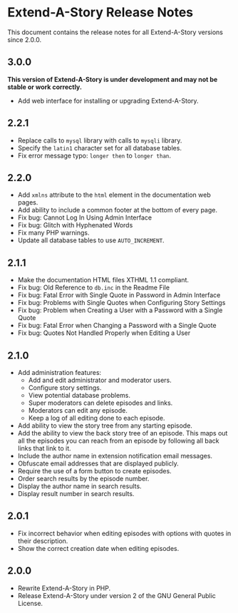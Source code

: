 # Extend-A-Story Release Notes

This document contains the release notes for all Extend-A-Story versions since 2.0.0.

## 3.0.0

**This version of Extend-A-Story is under development and may not be stable or work correctly.**

- Add web interface for installing or upgrading Extend-A-Story.

## 2.2.1

- Replace calls to `mysql` library with calls to `mysqli` library.
- Specify the `latin1` character set for all database tables.
- Fix error message typo: `longer then` to `longer than`.

## 2.2.0

- Add `xmlns` attribute to the `html` element in the documentation web pages.
- Add ability to include a common footer at the bottom of every page.
- Fix bug: Cannot Log In Using Admin Interface
- Fix bug: Glitch with Hyphenated Words
- Fix many PHP warnings.
- Update all database tables to use `AUTO_INCREMENT`.

## 2.1.1

- Make the documentation HTML files XTHML 1.1 compliant.
- Fix bug: Old Reference to `db.inc` in the Readme File
- Fix bug: Fatal Error with Single Quote in Password in Admin Interface
- Fix bug: Problems with Single Quotes when Configuring Story Settings
- Fix bug: Problem when Creating a User with a Password with a Single Quote
- Fix bug: Fatal Error when Changing a Password with a Single Quote
- Fix bug: Quotes Not Handled Properly when Editing a User

## 2.1.0

- Add administration features:
    - Add and edit administrator and moderator users.
    - Configure story settings.
    - View potential database problems.
    - Super moderators can delete episodes and links.
    - Moderators can edit any episode.
    - Keep a log of all editing done to each episode.
- Add ability to view the story tree from any starting episode.
- Add the ability to view the back story tree of an episode.
  This maps out all the episodes you can reach from an episode by following all back links that link to it.
- Include the author name in extension notification email messages.
- Obfuscate email addresses that are displayed publicly.
- Require the use of a form button to create episodes.
- Order search results by the episode number.
- Display the author name in search results.
- Display result number in search results.

## 2.0.1

- Fix incorrect behavior when editing episodes with options with quotes in their description.
- Show the correct creation date when editing episodes.

## 2.0.0

- Rewrite Extend-A-Story in PHP.
- Release Extend-A-Story under version 2 of the GNU General Public License.
